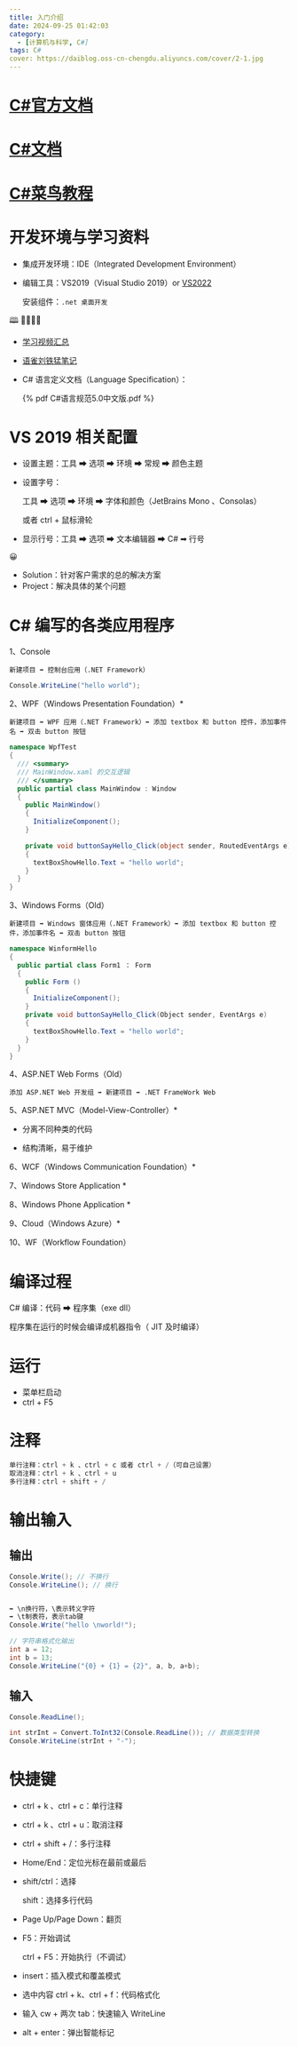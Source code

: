 ```yaml
---
title: 入门介绍
date: 2024-09-25 01:42:03
category:
  - [计算机与科学, C#]
tags: C#
cover: https://daiblog.oss-cn-chengdu.aliyuncs.com/cover/2-1.jpg
---
```


# [C#官方文档](https://learn.microsoft.com/zh-cn/dotnet/csharp/tour-of-csharp/)

# [C#文档](https://c.biancheng.net/csharp/)

# [C#菜鸟教程](https://www.runoob.com/csharp/csharp-tutorial.html)

# 开发环境与学习资料

- 集成开发环境：IDE（Integrated Development Environment）

- 编辑工具：VS2019（Visual Studio 2019）or [VS2022](https://visualstudio.microsoft.com/zh-hans/downloads)

  安装组件：`.net 桌面开发`

🕮 📕📘📙📔

- [学习视频汇总](https://www.cnblogs.com/Can-daydayup/p/15046838.html#_label1)

- [语雀刘铁猛笔记](https://www.yuque.com/yuejiangliu/dotnet/timothy-csharp-001)

- C# 语言定义文档（Language Specification）：

  {% pdf C#语言规范5.0中文版.pdf %}

# VS 2019 相关配置

- 设置主题：工具 ➡ 选项 ➡ 环境 ➡ 常规 ➡ 颜色主题

- 设置字号：

  工具 ➡ 选项 ➡ 环境 ➡ 字体和颜色（JetBrains Mono 、Consolas）

  或者 ctrl + 鼠标滑轮

- 显示行号：工具 ➡ 选项 ➡ 文本编辑器 ➡ C# ➡ 行号

😀

- Solution：针对客户需求的总的解决方案
- Project：解决具体的某个问题

# C# 编写的各类应用程序

1、Console

`新建项目 ➡ 控制台应用（.NET Framework）`

```csharp
Console.WriteLine("hello world");
```

2、WPF（Windows Presentation Foundation）\*

`新建项目 ➡ WPF 应用（.NET Framework）➡ 添加 textbox 和 button 控件，添加事件名 ➡ 双击 button 按钮`

```csharp
namespace WpfTest
{
  /// <summary>
  /// MainWindow.xaml 的交互逻辑
  /// </summary>
  public partial class MainWindow : Window
  {
    public MainWindow()
    {
      InitializeComponent();
    }

    private void buttonSayHello_Click(object sender, RoutedEventArgs e)
    {
      textBoxShowHello.Text = "hello world";
    }
  }
}
```

3、Windows Forms（Old）

`新建项目 ➡ Windows 窗体应用（.NET Framework）➡ 添加 textbox 和 button 控件，添加事件名 ➡ 双击 button 按钮`

```csharp
namespace WinformHello
{
  public partial class Form1 ： Form
  {
    public Form ()
    {
      InitializeComponent();
    }
    private void buttonSayHello_Click(Object sender, EventArgs e)
    {
      textBoxShowHello.Text = "hello world";
    }
  }
}
```

4、ASP.NET Web Forms（Old）

`添加 ASP.NET Web 开发组 ➡ 新建项目 ➡ .NET FrameWork Web`

5、ASP.NET MVC（Model-View-Controller）\*

- 分离不同种类的代码

- 结构清晰，易于维护

6、WCF（Windows Communication Foundation）\*

7、Windows Store Application \*

8、Windows Phone Application \*

9、Cloud（Windows Azure）\*

10、WF（Workflow Foundation）

# 编译过程

C# 编译：代码 ➡ 程序集（exe dll）

程序集在运⾏的时候会编译成机器指令（ JIT 及时编译）

# 运行

- 菜单栏启动
- ctrl + F5

# 注释

```csharp
单行注释：ctrl + k 、ctrl + c 或者 ctrl + /（可自己设置）
取消注释：ctrl + k 、ctrl + u
多行注释：ctrl + shift + /
```

# 输出输入

## 输出

```csharp
Console.Write(); // 不换行
Console.WriteLine(); // 换行


➡ \n换行符，\表示转义字符
➡ \t制表符，表示tab键
Console.Write("hello \nworld!");

// 字符串格式化输出
int a = 12;
int b = 13;
Console.WriteLine("{0} + {1} = {2}", a, b, a+b);
```

## 输入

```csharp
Console.ReadLine();

int strInt = Convert.ToInt32(Console.ReadLine()); // 数据类型转换
Console.WriteLine(strInt + "-");
```

# 快捷键

- ctrl + k 、ctrl + c：单行注释

- ctrl + k 、ctrl + u：取消注释

- ctrl + shift + /：多行注释

- Home/End：定位光标在最前或最后

- shift/ctrl：选择

  shift：选择多行代码

- Page Up/Page Down：翻页

- F5：开始调试

  ctrl + F5：开始执行（不调试）

- insert：插入模式和覆盖模式

- 选中内容 ctrl + k、ctrl + f：代码格式化

- 输入 cw + 两次 tab：快速输入 WriteLine

- alt + enter：弹出智能标记
